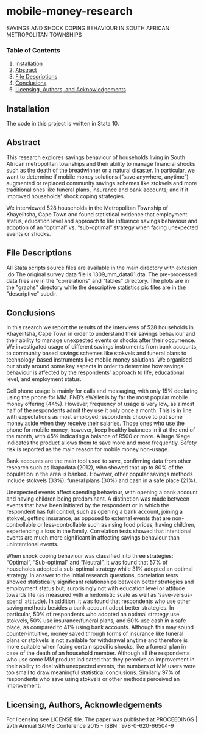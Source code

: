 # mobile-money-research
SAVINGS AND SHOCK COPING BEHAVIOUR IN SOUTH AFRICAN METROPOLITAN TOWNSHIPS


### Table of Contents

1. [Installation](#installation)
2. [Abstract](#motivation)
3. [File Descriptions](#files)
4. [Conclusions](#conclusions)
5. [Licensing, Authors, and Acknowledgements](#licensing)

## Installation <a name="installation"></a>
The code in this project is written in Stata 10.

## Abstract<a name="motivation"></a>

This research explores savings behaviour of households living in South African metropolitan townships and their ability to manage financial shocks such as the death of the breadwinner or a natural disaster. In particular, we want to determine if mobile money solutions (“save anywhere, anytime”) augmented or replaced community savings schemes like stokvels and more traditional ones like funeral plans, insurance and bank accounts; and if it improved households’ shock coping strategies. 

We interviewed 528 households in the Metropolitan Township of Khayelitsha, Cape Town and found statistical evidence that employment status, education level and approach to life influence savings behaviour and adoption of an “optimal” vs. “sub-optimal” strategy when facing unexpected events or shocks.


## File Descriptions <a name="files"></a>

All Stata scripts source files are available in the main directory with extesion .do
The original survey data file is 1309_mm_data01.dta.
The pre-processed data files are in the "correlations" and "tables" directory.
The plots are in the "graphs" directory while the descriptive statistics pic files are in the "descriptive" subdir.


## Conclusions<a name="conclusions"></a>
In this rsearch we report the results of the interviews of 528 households in Khayelitsha, Cape Town in order to understand their savings behaviour and their ability to manage unexpected events or shocks after their occurrence. We investigated usage of different savings instruments from bank accounts, to community based savings schemes like stokvels and funeral plans to technology-based instruments like mobile money solutions. We organised our study around some key aspects in order to determine how savings behaviour is affected by the respondents’ approach to life, educational level, and employment status.

Cell phone usage is mainly for calls and messaging, with only 15% declaring using the phone for MM. FNB’s eWallet is by far the most popular mobile money offering (44%). However, frequency of usage is very low, as almost half of the respondents admit they use it only once a month. This is in line with expectations as most employed respondents choose to put some money aside when they receive their salaries. Those ones who use the phone for mobile money, however, keep healthy balances in it at the end of the month, with 45% indicating a balance of R500 or more. A large %age indicates the product allows them to save more and more frequently. Safety risk is reported as the main reason for mobile money non-usage.

Bank accounts are the main tool used to save, confirming data from other research such as Ikapadata (2012), who showed that up to 80% of the population in the area is banked. However, other popular savings methods include stokvels (33%), funeral plans (30%) and cash in a safe place (21%).

Unexpected events affect spending behaviour, with opening a bank account and having children being predominant. A distinction was made between events that have been initiated by the respondent or in which the respondent has full control, such as opening a bank account, joining a stokvel, getting insurance, as opposed to external events that are non- controllable or less-controllable such as rising food prices, having children, experiencing a loss in the family. Correlation tests showed that intentional events are much more significant in affecting savings behaviour than unintentional events.

When shock coping behaviour was classified into three strategies: “Optimal”, “Sub-optimal” and “Neutral”, it was found that 57% of households adopted a sub-optimal strategy while 31% adopted an optimal strategy. In answer to the initial research questions, correlation tests showed statistically significant relationships between better strategies and employment status but, surprisingly not with education level or attitude towards life (as measured with a hedonistic scale as well as ‘save-versus-spend’ attitude). In addition, it was found that respondents who use other saving methods besides a bank account adopt better strategies. In particular, 50% of respondents who adopted an optimal strategy use stokvels, 50% use insurance/funeral plans, and 60% use cash in a safe place, as compared to 41% using bank accounts. Although this may sound counter-intuitive, money saved through forms of insurance like funeral plans or stokvels is not available for withdrawal anytime and therefore is more suitable when facing certain specific shocks, like a funeral plan in case of the death of an household member.
Although all the respondents who use some MM product indicated that they perceive an improvement in their ability to deal with unexpected events, the numbers of MM users were too small to draw meaningful statistical conclusions. Similarly 97% of respondents who save using stokvels or other methods perceived an improvement.

## Licensing, Authors, Acknowledgements<a name="licensing"></a>
For licensing see LICENSE file. The paper was published at  PROCEEDINGS | 27th Annual SAIMS Conference 2015 - ISBN : 978-0-620-66504-9
